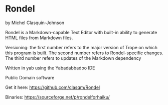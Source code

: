 # Rondel

by Michel Clasquin-Johnson

Rondel is a Markdown-capable Text Editor with built-in ability to generate HTML files from Markdown files.

Versioning: the first number refers to the major version of Trope on which this program is built. The second number refers to Rondel-specific changes. The third number refers to updates of the Markdown dependency

Written in yab using the Yabadabbadoo IDE

Public Domain software

Get it here: https://github.com/clasqm/Rondel

Binaries: https://sourceforge.net/p/rondelforhaiku/